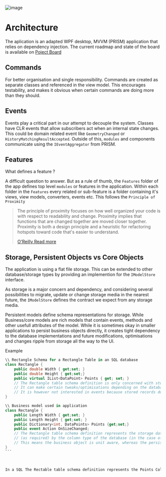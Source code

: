 ![image](https://user-images.githubusercontent.com/39003759/183617916-7ae2eb60-dc1a-493a-aca1-a21cde3f9514.png)

# Architecture

The aplication is an adapted WPF desktop, MVVM (PRISM) application that relies on dependency injection. The current roadmap and state of the board is available on [Poject Board](https://github.com/orgs/cyphercrescent/projects/5)

## Commands

For better organisation and single responsibility. Commands are created as separate classes and referenced in the view model. This encourages testability, and makes it obvious when certain commands are doing more than they should.


## Events

Events play a critical part in our attempt to decouple the system. Classes have CLR events that allow subscribers act when an internal state changes. This could be domain related event like `GeometryChanged` or `HistoryMatchingResultAccepted`. Outside of this, `modules` and components communicate using the `IEventAggregator` from PRISM. 


## Features

What defines a feature ?

A difficult question to answer. But as a rule of thumb, the `Features` folder of the app defines top level `modules` or features in the application. Within each folder in the `Features` every related or sub-feature is a folder containing it's views, view models, converters, events etc. This follows the `Principle of Proximity`

<blockquote>
The principle of proximity focuses on how well organized your code is with respect to readability and change. Proximity implies that functions that are changed together are moved closer together. Proximity is both a design principle and a heuristic for refactoring hotspots toward code that's easier to understand.

[O'Reilly Read more](https://www.oreilly.com/library/view/software-design-x-rays/9781680505795/f_0031.xhtml#:~:text=The%20principle%20of%20proximity%20focuses,code%20that%27s%20easier%20to%20understand.)

</blockquote>


## Storage, Persistent Objects vs Core Objects

The application is using a flat file storage. This can be extended to other database/storage types by providing an implemention for the `IModelStore` interface.

As storage is a major concern and dependency, and considering several possibilities to migrate, update or change storage media in the nearest future, the `IModelStore` defines the contract we expect from any storage media. 

Persistent models define schema representations for storage. While Business/core models are rich models that contain events, methods and other usefull attributes of the model. While it is sometimes okay in smaller applications to persist business objects directly, it creates tight dependency to the database implementations and future modifications, optimisations and changes ripple from storage all the way to the UI.

Example

````csharp
\\ Rectangle Schema for a Rectangle Table in an SQL database
class Rectangle {
    public double Width { get;set; }
    public double Height { get;set;}
    public virtual IList<DataPoint> Points { get; set; }
    // The Rectangle table schema definition is only concerned with storage specifics of the Rectangle object. 
    // It can make certain tweaks/optimisations depending on the database. E.g making the properties virtual as in the case of NHibernate.
    // It is however not interested in events because stored records do not react or raise events.
}

\\ Business model used in application
class Rectangle {
    public Length Width { get;set; }
    public Length Height { get;set; }
    public Dictionary<int, DataPoints> Points {get;set;}
    public event Action OnSizeChanged;
    // The Rectangle table schema definition represents the storage datatypes as double 
    // (as required) by the column type of the database (in the case of SQL). But the business object defines the types as `Length`.
    // This means the business object is unit aware, whereas the persistent object is unit dumb.
}
```



In a SQL The Rectable table schema definition represents the Points Collection as a virtual IList<T>. This may be due to underlying concerns from an ORM but isn't the most performant representation of the attribute. The business model representes the attribute as a Dictionary which allows faster indexing based on the application use-case.

    
